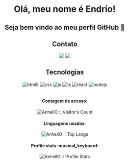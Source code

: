 <h1 Olá, meu nome é Endrio! 
## Seja bem vindo ao meu perfil GitHub 👋 
 
<h1 align="center">Olá, meu nome é Endrio! </h1> 
<h2 align="center">Seja bem vindo ao meu perfil GitHub 👋</h2>
 
<h2 align="center">Contato</h2> 

<div align="center">
<a href = "endrio.alberton@gmail.com"><img src="https://img.shields.io/badge/Gmail-D14836?style=for-the-badge&logo=gmail&logoColor=white" target="_blank"></a>
<a href="https://www.linkedin.com/in/endrio-alberton-8482a6223" target="_blank"><img src="https://img.shields.io/badge/-LinkedIn-%230077B5?style=for-the-badge&logo=linkedin&logoColor=white" target="_blank"></a>   
</div>
  
<h2 align="center">Tecnologias</h2> 

<div align="center" style="display: inline_block">
  <img align="center" alt="html5" src="https://img.shields.io/badge/HTML5-E34F26?style=for-the-badge&logo=html5&logoColor=white" />
  <img align="center" alt="css" src="https://img.shields.io/badge/CSS3-1572B6?style=for-the-badge&logo=css3&logoColor=white" />
  <img align="center" alt="js" src="https://img.shields.io/badge/JavaScript-F7DF1E?style=for-the-badge&logo=javascript&logoColor=black" />
  <img align="center" alt="ts" src="https://img.shields.io/badge/TypeScript-007ACC?style=for-the-badge&logo=typescript&logoColor=white" />
  <img align="center" alt="react" src="https://img.shields.io/badge/React-20232A?style=for-the-badge&logo=react&logoColor=61DAFB" />
  <img align="center" alt="nodejs" src="https://img.shields.io/badge/Node.js-43853D?style=for-the-badge&logo=node.js&logoColor=white" />
</div><br/>
 
<h4 align="center">Contagem de acesso: </h4>

<p align="center"><img src="https://profile-counter.glitch.me/{EndrioAlberton}/count.svg" alt="AnhellO :: Visitor's Count" /></p>

<h4 align="center">Linguagens usadas: </h4>

<p align="center"><img src="https://github-readme-stats.vercel.app/api/top-langs/?username=EndrioAlberton&langs_count=10&theme=tokyonight&layout=compact" alt="AnhellO :: Top Langs" /></p>

<h4 align="center">Profile stats :musical_keyboard:</h4>

<p align="center"><img src="https://github-readme-stats.vercel.app/api?username=EndrioAlberton&show_icons=true&theme=synthwave" alt="AnhellO :: Profile Stats" /></p>
